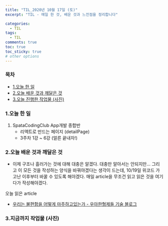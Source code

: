 ```yaml
---
title: "TIL_2020년 10월 17일 (토)"
excerpt: "TIL - 매일 한 것, 배운 것과 느낀점을 정리합니다"

categories:
  - TIL
tags:
  - TIL
comments: true
toc: true
toc_sticky: true
# other options
---
```


<h3>목차</h3>

- [1.오늘 한 일](#1오늘-한-일)
- [2.오늘 배운 것과 깨달은 것](#2오늘-배운-것과-깨달은-것)
- [3.오늘 진행한 작업물 (사진)](#3오늘-진행한-작업물-사진)

### 1.오늘 한 일

1. SpataCodingClub App개발 종합반
   - 리액트로 만드는 페이지 (detailPage)
   - 3주차 1강 ~ 6강 (얼른 끝내자!)

### 2.오늘 배운 것과 깨달은 것

- 이제 구조나 흘러가는 것에 대해 대충은 알겠다.
대충만 알아서는 안되지만...
그리고 이 모든 것을 작성하는 양식을 바꿔야겠다는 생각이 드는데,
10/19일 위코드 가고난 이후부터 바꿀 수 있도록 해야겠다.
매일 article을 무조건 읽고 읽은 것을 여기다가 작성해야겠다.

오늘 읽은 article

- [우리는 불편함을 어떻게 마주하고있는가 - 우아한형제들 기술 블로그](https://woowabros.github.io/experience/2020/10/06/thiiing-system-improvement.html)

### 3.지금까지 작업물 (사진)
